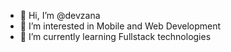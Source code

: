 - 👋 Hi, I’m @devzana
- 👀 I’m interested in Mobile and Web Development
- 🌱 I’m currently learning Fullstack technologies

